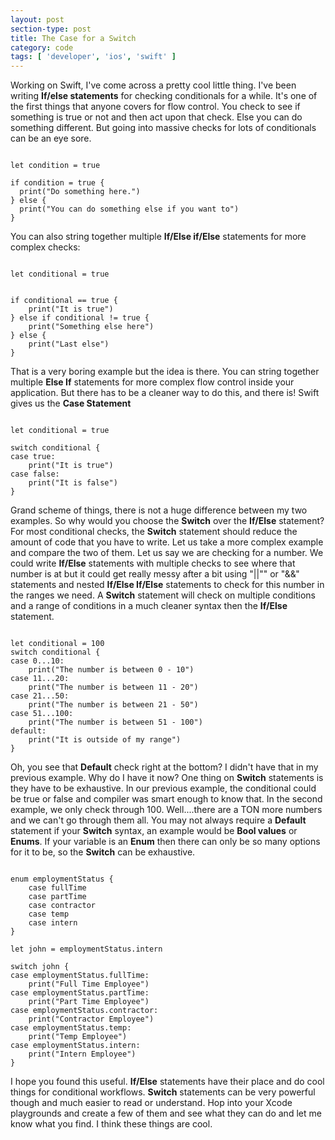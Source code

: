 ```yaml
---
layout: post
section-type: post
title: The Case for a Switch
category: code
tags: [ 'developer', 'ios', 'swift' ]
---
```


Working on Swift, I've come across a pretty cool little thing. I've been writing <b>If/else statements</b> for checking conditionals for a while. It's one of the first things that anyone covers for flow control. You check to see if something is true or not and then act upon that check. Else you can do something different. But going into massive checks for lots of conditionals can be an eye sore.

<pre><code data-trim class="Swift">
let condition = true

if condition = true {
  print("Do something here.")
} else {
  print("You can do something else if you want to")
}
</code></pre>

You can also string together multiple <b>If/Else if/Else</b> statements for more complex checks:

<pre><code data-trim class="Swift">
let conditional = true


if conditional == true {
    print("It is true")
} else if conditional != true {
    print("Something else here")
} else {
    print("Last else")
}
</code></pre>

That is a very boring example but the idea is there. You can string together multiple <b>Else If</b> statements for more complex flow control inside your application. But there has to be a cleaner way to do this, and there is! Swift gives us the <b>Case Statement</b>

<pre><code data-trim class="Swift">
let conditional = true

switch conditional {
case true:
    print("It is true")
case false:
    print("It is false")
}
</code></pre>

Grand scheme of things, there is not a huge difference between my two examples. So why would you choose the <b>Switch</b> over the <b>If/Else</b> statement? For most conditional checks, the <b>Switch</b> statement should reduce the amount of code that you have to write. Let us take a more complex example and compare the two of them. Let us say we are checking for a number. We could write <b>If/Else</b> statements with multiple checks to see where that number is at but it could get really messy after a bit using "||"" or "&&" statements and nested <b>If/Else If/Else</b> statements to check for this number in the ranges we need. A <b>Switch</b> statement will check on multiple conditions and a range of conditions in a much cleaner syntax then the <b>If/Else</b> statement.  

<pre><code data-trim class="Swift">
let conditional = 100
switch conditional {
case 0...10:
    print("The number is between 0 - 10")
case 11...20:
    print("The number is between 11 - 20")
case 21...50:
    print("The number is between 21 - 50")
case 51...100:
    print("The number is between 51 - 100")
default:
    print("It is outside of my range")
}
</code></pre>

Oh, you see that <b>Default</b> check right at the bottom? I didn't have that in my previous example. Why do I have it now? One thing on <b>Switch</b> statements is they have to be exhaustive. In our previous example, the conditional could be true or false and compiler was smart enough to know that. In the second example, we only check through 100. Well....there are a TON more numbers and we can't go through them all. You may not always require a <b>Default</b> statement if your <b>Switch</b> syntax, an example would be <b>Bool values</b> or <b>Enums</b>. If your variable is an <b>Enum</b> then there can only be so many options for it to be, so the <b>Switch</b> can be exhaustive.

<pre><code data-trim class="Swift">
enum employmentStatus {
    case fullTime
    case partTime
    case contractor
    case temp
    case intern
}

let john = employmentStatus.intern

switch john {
case employmentStatus.fullTime:
    print("Full Time Employee")
case employmentStatus.partTime:
    print("Part Time Employee")
case employmentStatus.contractor:
    print("Contractor Employee")
case employmentStatus.temp:
    print("Temp Employee")
case employmentStatus.intern:
    print("Intern Employee")
}
</code></pre>

I hope you found this useful. <b>If/Else</b> statements have their place and do cool things for conditional workflows. <b>Switch</b> statements can be very powerful though and much easier to read or understand. Hop into your Xcode playgrounds and create a few of them and see what they can do and let me know what you find. I think these things are cool.
